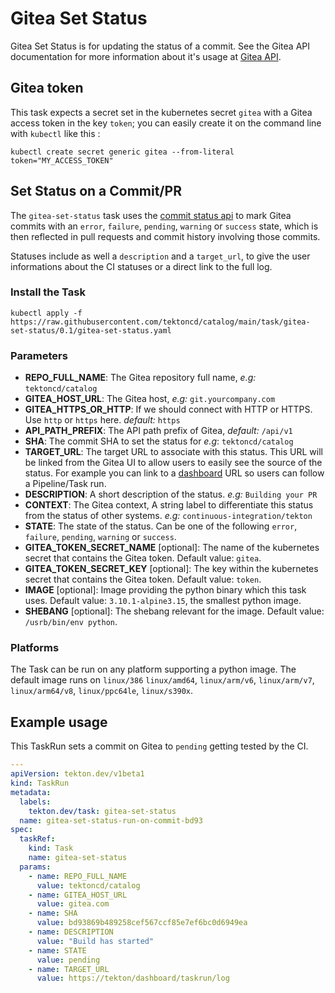 # Gitea Set Status

Gitea Set Status is for updating the status of a commit. See the Gitea API documentation
for more information about it's usage at [Gitea API](https://try.gitea.io/api/swagger).

## Gitea token

This task expects a secret set in the kubernetes secret `gitea`
with a Gitea access token in the key `token`; you can easily create it on the
command line with `kubectl` like this :

```
kubectl create secret generic gitea --from-literal token="MY_ACCESS_TOKEN"
```

## Set Status on a Commit/PR

The `gitea-set-status` task uses the [commit status api](https://try.gitea.io/api/swagger)
to mark Gitea commits with an `error`, `failure`, `pending`, `warning` or `success`
state, which is then reflected in pull requests and commit history involving those commits.

Statuses include as well a `description` and a `target_url`, to give the user
informations about the CI statuses or a direct link to the full log.

### Install the Task

```
kubectl apply -f https://raw.githubusercontent.com/tektoncd/catalog/main/task/gitea-set-status/0.1/gitea-set-status.yaml
```

### Parameters

* **REPO_FULL_NAME**: The Gitea repository full name, _e.g:_ `tektoncd/catalog`
* **GITEA_HOST_URL**: The Gitea host, _e.g:_ `git.yourcompany.com`
* **GITEA_HTTPS_OR_HTTP**: If we should connect with HTTP or HTTPS. Use `http` or `https` here. _default:_ `https`
* **API_PATH_PREFIX**: The API path prefix of Gitea, _default:_ `/api/v1`
* **SHA**: The commit SHA to set the status for _e.g_: `tektoncd/catalog`
* **TARGET_URL**: The target URL to associate with this status. This URL will
  be linked from the Gitea UI to allow users to easily see the source of the
  status. For example you can link to a
  [dashboard](https://github.com/tektoncd/dashboard) URL so users can follow a
  Pipeline/Task run.
* **DESCRIPTION**: A short description of the status. _e.g:_ `Building your PR`
* **CONTEXT**: The Gitea context, A string label to differentiate this status
  from the status of other systems. _e.g:_ `continuous-integration/tekton`
* **STATE**: The state of the status. Can be one of the following `error`,
  `failure`, `pending`, `warning` or `success`.
* **GITEA_TOKEN_SECRET_NAME** \[optional\]: The name of the kubernetes secret that
  contains the Gitea token. Default value: `gitea`.
* **GITEA_TOKEN_SECRET_KEY** \[optional\]: The key within the kubernetes secret that
  contains the Gitea token. Default value: `token`.
* **IMAGE** \[optional\]: Image providing the python binary which this task uses. Default
  value: `3.10.1-alpine3.15`, the smallest python image.
* **SHEBANG** \[optional\]: The shebang relevant for the image. Default value: `/usrb/bin/env python`.


### Platforms

The Task can be run on any platform supporting a python image. The default image runs on `linux/386`
`linux/amd64`, `linux/arm/v6`, `linux/arm/v7`, `linux/arm64/v8`, `linux/ppc64le`, `linux/s390x`.

## Example usage

This TaskRun sets a commit on Gitea to `pending` getting tested by the CI.

```yaml
---
apiVersion: tekton.dev/v1beta1
kind: TaskRun
metadata:
  labels:
    tekton.dev/task: gitea-set-status
  name: gitea-set-status-run-on-commit-bd93
spec:
  taskRef:
    kind: Task
    name: gitea-set-status
  params:
    - name: REPO_FULL_NAME
      value: tektoncd/catalog
    - name: GITEA_HOST_URL
      value: gitea.com
    - name: SHA
      value: bd93869b489258cef567ccf85e7ef6bc0d6949ea
    - name: DESCRIPTION
      value: "Build has started"
    - name: STATE
      value: pending
    - name: TARGET_URL
      value: https://tekton/dashboard/taskrun/log
```
